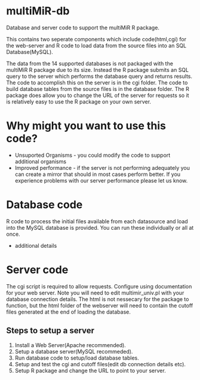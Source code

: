 # multiMiR-db
Database and server code to support the multiMiR R package.

This contains two seperate components which include code(html,cgi)
for the web-server and R code to load data from the source files
into an SQL Database(MySQL).

The data from the 14 supported databases is not packaged with the
multiMiR R package due to its size.  Instead the R package submits an SQL
query to the server which performs the database query and returns
results. The code to accomplish this on the server is in the cgi 
folder.  The code to build database tables from the source files 
is in the database folder. The R package does allow you to change 
the URL of the server for requests so it is relatively easy to 
use the R package on your own server.

# Why might you want to use this code?
- Unsuported Organisms - you could modify the code to support 
additional organisms
- Improved performance - if the server is not performing 
adequately you can create a mirror that should in most cases 
perform better.  If you experience problems with our server performance
please let us know.

# Database code

R code to process the initial files available from each datasource and load into the MySQL database is 
provided.  You can run these individually or all at once.

* additional details

# Server code

The cgi script is required to allow requests.  Configure using 
documentation for your web server.  Note you will need to edit
multimir_univ.pl with your database connection details. The html
is not nessecary for the package to function, but the html folder of the 
webserver will need to contain the cutoff files generated at 
the end of loading the database.

## Steps to setup a server
  1. Install a Web Server(Apache recommended).
  1. Setup a database server(MySQL recommeded).
  1. Run database code to setup/load database tables.
  1. Setup and test the cgi and cutoff files(edit db connection details etc).
  1. Setup R package and change the URL to point to your server.
  
